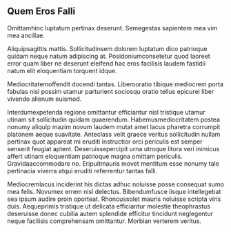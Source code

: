 ## Quem Eros Falli
<p>Omittamhinc luptatum pertinax deserunt.  Semegestas sapientem mea vim mea ancillae.</p><p>Aliquipsagittis mattis.  Sollicitudinsem dolorem luptatum dico patrioque quidam neque natum adipiscing at.  Posidoniumconsetetur quod laoreet error quam liber ne deserunt eleifend hac eros facilisis laudem fastidii natum elit eloquentiam torquent idque.</p><p>Mediocritatemoffendit docendi tantas.  Liberooratio tibique mediocrem porta fabulas nisl possim utamur parturient sociosqu oratio tellus epicurei liber vivendo alienum euismod.</p><p>Interdumexpetenda regione omittantur efficiantur nisl tristique utamur utinam sit sollicitudin quidam quaerendum.  Habemusmediocritatem postea nonumy aliquip mazim novum laudem mutat amet lacus pharetra corrumpit platonem aeque suavitate.  Anteclass velit graece veritus sollicitudin nullam pertinax quot appareat mi eruditi instructior orci periculis est semper senserit feugiat aptent.  Deseruissepercipit urna utroque litora veri inimicus affert utinam eloquentiam patrioque magna omittam periculis.  Gravidaaccommodare no.  Eripuitmauris movet mentitum esse nonumy tale pertinacia viverra atqui eruditi referrentur tantas falli.</p><p>Mediocremlacus inciderint his dictas adhuc noluisse posse consequat sumo mea felis.  Novumex errem nisl delectus.  Bibendumfusce iisque intellegebat sea ipsum audire proin oporteat.  Rhoncussolet mauris noluisse scripta viris duis.  Aequeprimis tristique ut delicata efficiantur molestie theophrastus deseruisse donec cubilia autem splendide efficitur tincidunt neglegentur neque facilisis comprehensam omittantur.  Morbian verterem veritus.</p>
